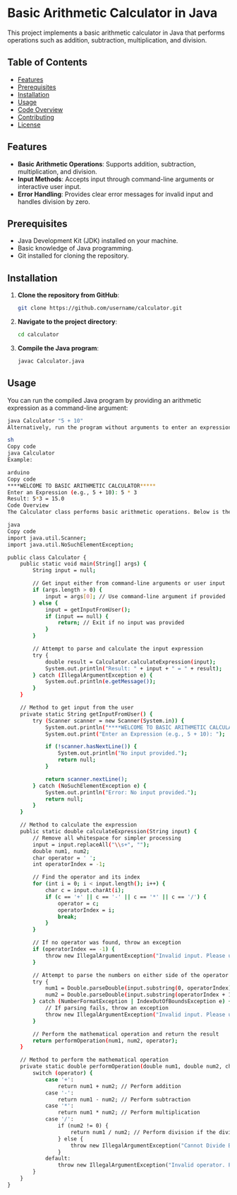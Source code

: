 # Basic Arithmetic Calculator in Java

This project implements a basic arithmetic calculator in Java that performs operations such as addition, subtraction, multiplication, and division.

## Table of Contents
- [Features](#features)
- [Prerequisites](#prerequisites)
- [Installation](#installation)
- [Usage](#usage)
- [Code Overview](#code-overview)
- [Contributing](#contributing)
- [License](#license)

## Features
- **Basic Arithmetic Operations**: Supports addition, subtraction, multiplication, and division.
- **Input Methods**: Accepts input through command-line arguments or interactive user input.
- **Error Handling**: Provides clear error messages for invalid input and handles division by zero.

## Prerequisites
- Java Development Kit (JDK) installed on your machine.
- Basic knowledge of Java programming.
- Git installed for cloning the repository.

## Installation
1. **Clone the repository from GitHub**:
    ```sh
    git clone https://github.com/username/calculator.git
    ```
2. **Navigate to the project directory**:
    ```sh
    cd calculator
    ```
3. **Compile the Java program**:
    ```sh
    javac Calculator.java
    ```

## Usage
You can run the compiled Java program by providing an arithmetic expression as a command-line argument:

```sh
java Calculator "5 + 10"
Alternatively, run the program without arguments to enter an expression interactively:

sh
Copy code
java Calculator
Example:

arduino
Copy code
****WELCOME TO BASIC ARITHMETIC CALCULATOR*****
Enter an Expression (e.g., 5 + 10): 5 * 3
Result: 5*3 = 15.0
Code Overview
The Calculator class performs basic arithmetic operations. Below is the complete source code:

java
Copy code
import java.util.Scanner;
import java.util.NoSuchElementException;

public class Calculator {
    public static void main(String[] args) {
        String input = null;

        // Get input either from command-line arguments or user input
        if (args.length > 0) {
            input = args[0]; // Use command-line argument if provided
        } else {
            input = getInputFromUser();
            if (input == null) {
                return; // Exit if no input was provided
            }
        }

        // Attempt to parse and calculate the input expression
        try {
            double result = Calculator.calculateExpression(input);
            System.out.println("Result: " + input + " = " + result);
        } catch (IllegalArgumentException e) {
            System.out.println(e.getMessage());
        }
    }

    // Method to get input from the user
    private static String getInputFromUser() {
        try (Scanner scanner = new Scanner(System.in)) {
            System.out.println("****WELCOME TO BASIC ARITHMETIC CALCULATOR***** ");
            System.out.print("Enter an Expression (e.g., 5 + 10): ");

            if (!scanner.hasNextLine()) {
                System.out.println("No input provided.");
                return null;
            }

            return scanner.nextLine();
        } catch (NoSuchElementException e) {
            System.out.println("Error: No input provided.");
            return null;
        }
    }

    // Method to calculate the expression
    public static double calculateExpression(String input) {
        // Remove all whitespace for simpler processing
        input = input.replaceAll("\\s+", "");
        double num1, num2;
        char operator = ' ';
        int operatorIndex = -1;

        // Find the operator and its index
        for (int i = 0; i < input.length(); i++) {
            char c = input.charAt(i);
            if (c == '+' || c == '-' || c == '*' || c == '/') {
                operator = c;
                operatorIndex = i;
                break;
            }
        }

        // If no operator was found, throw an exception
        if (operatorIndex == -1) {
            throw new IllegalArgumentException("Invalid input. Please use a valid format, e.g., '5 + 10'");
        }

        // Attempt to parse the numbers on either side of the operator
        try {
            num1 = Double.parseDouble(input.substring(0, operatorIndex));
            num2 = Double.parseDouble(input.substring(operatorIndex + 1));
        } catch (NumberFormatException | IndexOutOfBoundsException e) {
            // If parsing fails, throw an exception
            throw new IllegalArgumentException("Invalid input. Please use a valid format, e.g., '5 + 10'");
        }

        // Perform the mathematical operation and return the result
        return performOperation(num1, num2, operator);
    }

    // Method to perform the mathematical operation
    private static double performOperation(double num1, double num2, char operator) {
        switch (operator) {
            case '+':
                return num1 + num2; // Perform addition
            case '-':
                return num1 - num2; // Perform subtraction
            case '*':
                return num1 * num2; // Perform multiplication
            case '/':
                if (num2 != 0) {
                    return num1 / num2; // Perform division if the divisor is not zero
                } else {
                    throw new IllegalArgumentException("Cannot Divide By Zero"); // Handle division by zero
                }
            default:
                throw new IllegalArgumentException("Invalid operator. Please use one of +, -, *, /"); // Handle invalid operators
        }
    }
}
